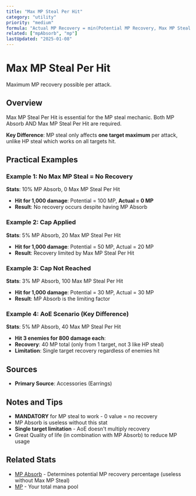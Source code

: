 ```yaml
---
title: "Max MP Steal Per Hit"
category: "utility"
priority: "medium"
formula: "Actual MP Recovery = min(Potential MP Recovery, Max MP Steal Per Hit)"
related: ["mpAbsorb", "mp"]
lastUpdated: "2025-01-08"
---
```


# Max MP Steal Per Hit

Maximum MP recovery possible per attack.

## Overview

Max MP Steal Per Hit is essential for the MP steal mechanic. Both MP Absorb AND Max MP Steal Per Hit are required. 

**Key Difference**: MP steal only affects **one target maximum** per attack, unlike HP steal which works on all targets hit.

## Practical Examples

### Example 1: No Max MP Steal = No Recovery
**Stats**: 10% MP Absorb, 0 Max MP Steal Per Hit
- **Hit for 1,000 damage**: Potential = 100 MP, **Actual = 0 MP**
- **Result**: No recovery occurs despite having MP Absorb

### Example 2: Cap Applied
**Stats**: 5% MP Absorb, 20 Max MP Steal Per Hit
- **Hit for 1,000 damage**: Potential = 50 MP, Actual = 20 MP
- **Result**: Recovery limited by Max MP Steal Per Hit

### Example 3: Cap Not Reached
**Stats**: 3% MP Absorb, 100 Max MP Steal Per Hit
- **Hit for 1,000 damage**: Potential = 30 MP, Actual = 30 MP
- **Result**: MP Absorb is the limiting factor

### Example 4: AoE Scenario (Key Difference)
**Stats**: 5% MP Absorb, 40 Max MP Steal Per Hit
- **Hit 3 enemies for 800 damage each**: 
- **Recovery**: 40 MP total (only from 1 target, not 3 like HP steal)
- **Limitation**: Single target recovery regardless of enemies hit

## Sources

- **Primary Source**: Accessories (Earrings)

## Notes and Tips

- **MANDATORY** for MP steal to work - 0 value = no recovery
- MP Absorb is useless without this stat
- **Single target limitation** - AoE doesn't multiply recovery
- Great Quality of life (in combination with MP Absorb) to reduce MP usage

## Related Stats

- [MP Absorb](/stats/mp-absorb) - Determines potential MP recovery percentage (useless without Max MP Steal)
- [MP](/stats/mp) - Your total mana pool
